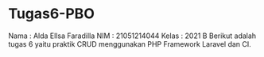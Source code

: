 # Tugas6-PBO
Nama : Alda Ellsa Faradilla NIM : 21051214044 Kelas : 2021 B  Berikut adalah tugas 6 yaitu praktik CRUD menggunakan PHP Framework Laravel dan CI.
